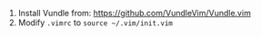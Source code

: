 1. Install Vundle from: https://github.com/VundleVim/Vundle.vim
2. Modify `.vimrc` to `source ~/.vim/init.vim`

